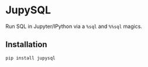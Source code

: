 # JupySQL

Run SQL in Jupyter/IPython via a `%sql` and `%%sql` magics.

## Installation

```
pip install jupysql
```

